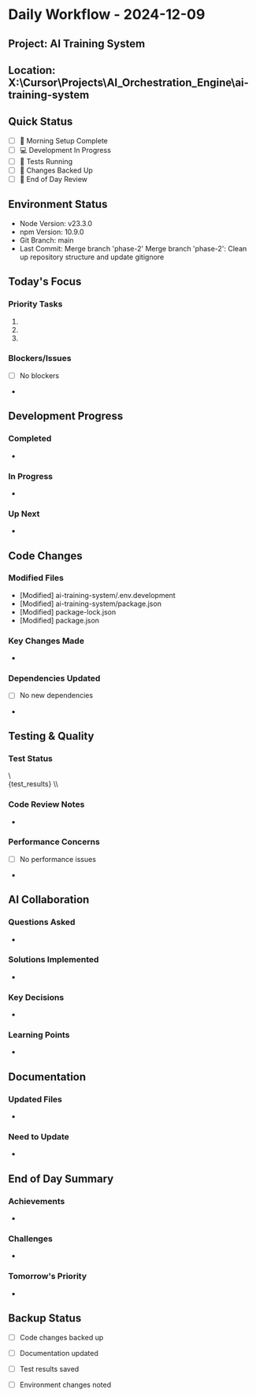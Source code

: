 # Daily Workflow - 2024-12-09

## Project: AI Training System
## Location: X:\Cursor\Projects\AI_Orchestration_Engine\ai-training-system

## Quick Status
- [ ] 🌅 Morning Setup Complete
- [ ] 💻 Development In Progress
- [ ] 🧪 Tests Running
- [ ] 🔄 Changes Backed Up
- [ ] 🌙 End of Day Review

## Environment Status
- Node Version: v23.3.0
- npm Version: 10.9.0
- Git Branch: main
- Last Commit: Merge branch 'phase-2' Merge branch 'phase-2': Clean up repository structure and update gitignore 

## Today's Focus
### Priority Tasks
1. 
2. 
3. 

### Blockers/Issues
- [ ] No blockers
- 

## Development Progress
### Completed
- 

### In Progress
- 

### Up Next
- 

## Code Changes
### Modified Files
- [Modified] ai-training-system/.env.development
- [Modified] ai-training-system/package.json
- [Modified] package-lock.json
- [Modified] package.json

### Key Changes Made
- 

### Dependencies Updated
- [ ] No new dependencies
- 

## Testing & Quality
### Test Status
\\\
{test_results}
\\\

### Code Review Notes
- 

### Performance Concerns
- [ ] No performance issues
- 

## AI Collaboration
### Questions Asked
- 

### Solutions Implemented
- 

### Key Decisions
- 

### Learning Points
- 

## Documentation
### Updated Files
- 

### Need to Update
- 

## End of Day Summary
### Achievements
- 

### Challenges
- 

### Tomorrow's Priority
- 

## Backup Status
- [ ] Code changes backed up
- [ ] Documentation updated
- [ ] Test results saved
- [ ] Environment changes noted


